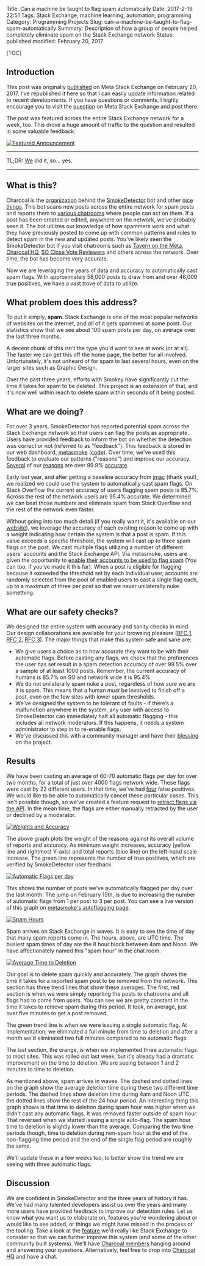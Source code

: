 Title: Can a machine be taught to flag spam automatically
Date: 2017-2-19 22:51
Tags: Stack Exchange, machine learning, automation, programming
Category: Programming Projects
Slug: can-a-machine-be-taught-to-flag-spam-automatically
Summary: Description of how a group of people helped completely eliminate spam on the Stack Exchange network
Status: published
modified: February 20, 2017

[TOC]

## Introduction

This post was originally [published][a] on Meta Stack Exchange on February 20, 2017. I've republished it here
so that I can easily update information related to recent developments. If you have questions or comments, I highly
encourage you to visit the [question][a] on Meta Stack Exchange and post there.

The post was featured across the entire Stack Exchange network for a week, too. This drove a huge amount of traffic
to the question and resulted in some valuable feedback:

[![Featured Announcement][27]][27]

---

TL;DR: [We][1] did it, so... yes.

---

## What is this?

Charcoal is the [organization][1] behind the [SmokeDetector][2] bot and other [nice things][3]. This bot scans new 
posts across the entire network for spam posts and reports them to [various chatrooms][4] where people can act on them. 
If a post has been created or edited, anywhere on the network, we've probably seen it. The bot utilizes our knowledge 
of how spammers work and what they have previously posted to come up with common patterns and rules to detect spam in 
the new and updated posts. You've likely seen the SmokeDetector bot if you visit chatrooms such as 
[Tavern on the Meta][5], [Charcoal HQ][6], [SO Close Vote Reviewers][7] and others across the network. Over time, the 
bot has become very accurate. 

Now we are leveraging the years of data and accuracy to automatically cast spam flags. With approximately 58,000 posts 
to draw from and over 46,000 true positives, we have a vast trove of data to utilize.

## What problem does this address?

To put it simply, **spam**. Stack Exchange is one of the most popular networks of websites on the Internet, and *all* 
of it gets spammed at some point. Our statistics show that we see about 100 spam posts per day, on average over the 
last three months. 

A decent chunk of this isn't the type you'd want to see at work (or at all). The faster we can get this off the home 
page, the better for all involved. Unfortunately, it's not unheard of for spam to last several hours, even on the 
larger sites such as Graphic Design.

Over the past three years, efforts with Smokey have significantly cut the time it takes for spam to be deleted. This 
project is an extension of that, and it's now well within reach to delete spam within seconds of it being posted.

## What are we doing?

For over 3 years, SmokeDetector has reported potential spam across the Stack Exchange network so that users can flag 
the posts as appropriate. Users have provided feedback to inform the bot on whether the detection was correct or not 
(referred to as "feedback"). This feedback is stored in our web dashboard, [metasmoke][8] ([code][9]). Over time, we've 
used this feedback to evaluate our patterns ("reasons") and improve our accuracy. [Several][10] of our [reasons][11] 
are over 99.9% [accurate][12].

Early last year, and after getting a baseline accuracy from [jmac][13] (thank you!), we realized we could use the 
system to automatically cast spam flags. On Stack Overflow the current accuracy of users flagging spam posts is 85.7%. 
Across the rest of the network users are 95.4% accurate. We determined we can beat those numbers and eliminate spam 
from Stack Overflow and the rest of the network even faster. 

Without going into too much detail (if you really want it, it's available on our [website][14]), we leverage the 
accuracy of each existing reason to come up with a weight indicating how certain the system is that a post is spam. If 
this value exceeds a specific threshold, the system will cast up to three spam flags on the post. We cast multiple 
flags utilizing a number of different users' accounts and the Stack Exchange API. Via metasmoke, users are given the 
opportunity to [enable their accounts to be used to flag spam][15] (You can too, if you've made it this far). When a 
post is eligible for flagging because it exceeded the threshold set by each individual user, accounts are randomly 
selected from the pool of enabled users to cast a single flag each, up to a maximum of three per post so that we never 
unilaterally nuke something.

## What are our safety checks?

We designed the entire system with accuracy and sanity checks in mind. Our design collaborations are available for 
your browsing pleasure ([RFC 1][16], [RFC 2][17], [RFC 3][18]). The major things that make this system safe and sane 
are:

 - We give users a choice as to how accurate they want to be with their automatic flags. Before casting any flags, we 
 check that the preferences the user has set result in a spam detection accuracy of over 99.5% over a sample of at 
 least 1000 posts. Remember, the current accuracy of humans is 85.7% on SO and network wide it is 95.4%. 
 - We do not unilaterally spam nuke a post, regardless of how sure we are it is spam. This means that a human *must* 
 be involved to finish off a post, even on the few sites with lower spam thresholds.
 - We’ve designed the system to be tolerant of faults - if there’s a malfunction anywhere in the system, any user with 
 access to SmokeDetector can immediately halt all automatic flagging - this includes all network moderators. If this 
 happens, it needs a system administrator to step in to re-enable flags.
 - We've discussed this with a community manager and have their [blessing][19] on the project.
 
## Results

We have been casting an average of 60-70 automatic flags per day for over two months, for a total of just over 4000 
flags network wide. These flags were cast by 22 different users. In that time, we've had [four][20] false positives. 
We would like to be able to automatically cancel these particular cases. This isn't possible though, so we've created 
a feature request to [retract flags via the API][21]. In the mean time, the flags are either manually retracted by the 
user or declined by a moderator.

[![Weights and Accuracy][22]][22]

The above graph plots the weight of the reasons against its overall volume of reports and accuracy. As minimum weight 
increases, accuracy (yellow line and rightmost Y-axis) and total reports (blue line) on the left-hand scale increase. 
The green line represents the number of true positives, which are verified by SmokeDetector user feedback.

[![Automatic Flags per day][23]][23]

This shows the number of posts we've automatically flagged per day over the last month. The jump on February 15th, is 
due to increasing the number of automatic flags from 1 per post to 3 per post. You can see a live version of this graph 
on [metasmoke's autoflagging page][24]. 

[![Spam Hours][25]][25]

Spam arrives on Stack Exchange in waves. It is easy to see the time of day that many spam reports come in. The hours, 
above, are UTC time. The busiest spam times of day are the 8 hour block between 4am and Noon. We have affectionately 
named this "spam hour" in the chat room. 

[![Average Time to Deletion][26]][26]

Our goal is to delete spam quickly and accurately. The graph shows the time it takes for a reported spam post to be 
removed from the network. This section has three trend lines that show these averages. The first, red section is when 
we were simply reporting the posts to chatrooms and all flags had to come from users. You can see we are pretty constant 
in the time it takes to remove spam during this period. It took, on average, just over five minutes to get a post 
removed.

The green trend line is when we were issuing a single automatic flag. At implementation, we eliminated a full minute 
from time to deletion and after a month we'd eliminated two full minutes compared to no automatic flags.

The last section, the orange, is when we implemented three automatic flags to most sites. This was rolled out last 
week, but it's already had a dramatic improvement on the time to deletion. We are seeing between 1 and 2 minutes to 
time to deletion.

As mentioned above, spam arrives in waves. The dashed and dotted lines on the graph show the average deletion time 
during these two different time periods. The dashed lines show deletion time during 4am and Noon UTC, the dotted lines 
show the rest of the 24 hour period. An interesting thing this graph shows is that time to deletion during spam hour 
was higher when we didn't cast any automatic flags. It was removed faster outside of spam hour. That reversed when we 
started issuing a single auto-flag. The spam hour time to deletion is slightly lower than the average. Comparing the 
two time periods though, time to deletion during non-spam hour at the end of the non-flagging time period and the end 
of the single flag period are roughly the same. 

We'll update these in a few weeks too, to better show the trend we are seeing with three automatic flags.  

## Discussion

We are confident in SmokeDetector and the three years of history it has. We've had many talented developers assist us 
over the years and many more users have provided feedback to improve our detection rules. Let us know what you want us 
to elaborate on, features you're wondering about or would like to see added, or things we might have missed in the 
process or the tooling. Take a look at the [feature][21] we'd really like Stack Exchange to consider so that we can 
further improve this system (and some of the other community built systems). We'll have [Charcoal members][1] hanging 
around and answering your questions. Alternatively, feel free to drop into [Charcoal HQ][6] and have a chat. 


  [1]: http://charcoal-se.org/people.html
  [2]: https://github.com/Charcoal-SE/SmokeDetector
  [3]: https://github.com/Charcoal-SE
  [4]: https://github.com/Charcoal-SE/SmokeDetector/wiki/Chat-Rooms
  [5]: http://chat.meta.stackexchange.com/rooms/89/tavern-on-the-meta
  [6]: http://chat.stackexchange.com/rooms/11540/charcoal-hq
  [7]: http://chat.stackoverflow.com/rooms/41570/so-close-vote-reviewers
  [8]: https://metasmoke.charcoal-se.org
  [9]: https://github.com/Charcoal-SE/metasmoke
  [10]: https://metasmoke.erwaysoftware.com/reason/106
  [11]: https://metasmoke.erwaysoftware.com/reason/21
  [12]: https://metasmoke.erwaysoftware.com/reason/61
  [13]: http://stackoverflow.com/users/1933347/jmac
  [14]: https://charcoal-se.org/flagging
  [15]: https://metasmoke.erwaysoftware.com/flagging/ocs
  [16]: https://docs.google.com/document/d/1Bg0u4oY9W_skp79wSnyQWttUIBH8WV46JELDGJ7Bixo/edit
  [17]: https://docs.google.com/document/d/1voGyl3BUA1JHJ0pR2Mf9E5-wmIDUFC1G8HcThiS7B1k/edit
  [18]: https://docs.google.com/document/d/1Nu2U0uFbmHpb3v61WyBxjYNK34n5tFWAPYtvu13ZQCw/edit#heading=h.9nvcibv3gama
  [19]: http://chat.stackexchange.com/transcript/message/35437121#35437121
  [20]: https://metasmoke.erwaysoftware.com/flagging/logs?filter=fps
  [21]: http://meta.stackexchange.com/questions/288120/allow-retracting-flags-from-the-api
  [22]: {attach}images/spam-weights-and-accuracies.png
  [23]: {attach}images/spam-autoflags-per-day.png
  [24]: https://metasmoke.erwaysoftware.com/flagging
  [25]: {attach}images/spam-spam-hours.png
  [26]: {attach}images/spam-average-time-to-delete.png
  [27]: {attach}images/spam-featured-announcement.png
  [a]: http://meta.stackexchange.com/q/291301/186281